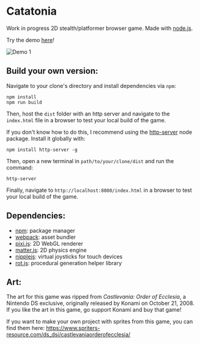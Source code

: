 # Catatonia
 
Work in progress 2D stealth/platformer browser game. Made with [node.js](https://nodejs.org/en/).

Try the demo [here](http://www.xabnab.com/cat%20game/debug/index.html)!

![Demo 1](gifs/cat-demo.gif)

## Build your own version:
 Navigate to your clone's directory and install dependencies via `npm`:
 ```
 npm install
 npm run build
 ```
 Then, host the `dist` folder with an http server and navigate to the `index.html` file in a browser to test your local build of the game. 
 
 If you don't know how to do this, I recommend using the [http-server](https://github.com/http-party/http-server) node package. Install it globally with:
 ```
 npm install http-server -g
 ```
Then, open a new terminal in `path/to/your/clone/dist` and run the command:
```
http-server
```
Finally, navigate to `http://localhost:8080/index.html` in a browser to test your local build of the game.

## Dependencies:
* [npm](https://www.npmjs.com/get-npm):  package manager
* [webpack](https://webpack.js.org/guides/getting-started/):  asset bundler 
* [pixi.js](https://www.pixijs.com/):  2D WebGL renderer
* [matter.js](https://www.npmjs.com/package/matter-js):  2D physics engine 
* [nipplejs](https://www.npmjs.com/package/nipplejs):  virtual joysticks for touch devices
* [rot.js](https://www.npmjs.com/package/rot-js): procedural generation helper library

## Art:
The art for this game was ripped from *Castlevania: Order of Ecclesia*, a Nintendo DS exclusive, originally released by Konami on October 21, 2008. If you like the art in this game, go support Konami and buy that game! 

If you want to make your own project with sprites from this game, you can find them here:
https://www.spriters-resource.com/ds_dsi/castlevaniaorderofecclesia/
